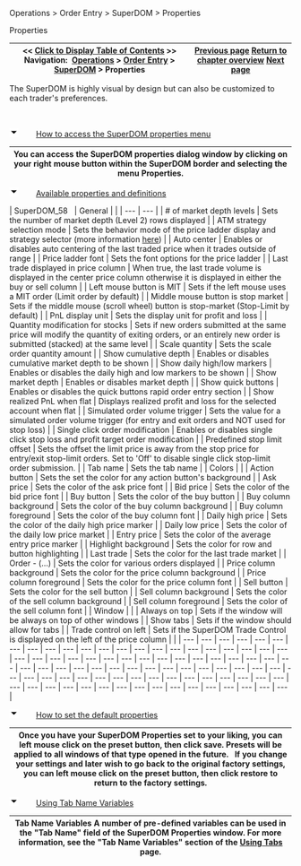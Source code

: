 ﻿


Operations \> Order Entry \> SuperDOM \> Properties






















Properties







| \<\< [Click to Display Table of Contents](properties_superdom.md) \>\> **Navigation:**     [Operations](operations-1.md) \> [Order Entry](order_entry-1.md) \> [SuperDOM](superdom-1.md) \> Properties | [Previous page](working_with_indicators_superdom-1.md) [Return to chapter overview](superdom-1.md) [Next page](playback_connection-1.md) |
| --- | --- |














The SuperDOM is highly visual by design but can also be customized to each trader's preferences.


 


![tog_minus](tog_minus-1.gif)        [How to access the SuperDOM properties menu](javascript:HMToggle('toggle','HowToAccessTheSuperdomPropertiesMenu','HowToAccessTheSuperdomPropertiesMenu_ICON'))




| You can access the SuperDOM properties dialog window by clicking on your right mouse button within the SuperDOM border and selecting the menu Properties. |
| --- |



![tog_minus](tog_minus-1.gif)        [Available properties and definitions](javascript:HMToggle('toggle','AvailablePropertiesAndDefinitions','AvailablePropertiesAndDefinitions_ICON'))




| SuperDOM_58     | General |  | | --- | --- | | \# of market depth levels | Sets the number of market depth (Level 2\) rows displayed | | ATM strategy selection mode | Sets the behavior mode of the price ladder display and strategy selector (more information [here](atm_strategy_selection_mode-1.md)) | | Auto center | Enables or disables auto centering of the last traded price when it trades outside of range | | Price ladder font | Sets the font options for the price ladder | | Last trade displayed in price column | When true, the last trade volume is displayed in the center price column otherwise it is displayed in either the buy or sell column | | Left mouse button is MIT | Sets if the left mouse uses a MIT order (Limit order by default) | | Middle mouse button is stop market | Sets if the middle mouse (scroll wheel) button is stop\-market (Stop\-Limit by default) | | PnL display unit | Sets the display unit for profit and loss | | Quantity modification for stocks | Sets if new orders submitted at the same price will modify the quantity of exiting orders, or an entirely new order is submitted (stacked) at the same level | | Scale quantity | Sets the scale order quantity amount | | Show cumulative depth | Enables or disables cumulative market depth to be shown | | Show daily high/low markers | Enables or disables the daily high and low markers to be shown | | Show market depth | Enables or disables market depth | | Show quick buttons | Enables or disables the quick buttons rapid order entry section | | Show realized PnL when flat | Displays realized profit and loss for the selected account when flat | | Simulated order volume trigger | Sets the value for a simulated order volume trigger (for entry and exit orders and NOT used for stop loss) | | Single click order modification | Enables or disables single click stop loss and profit target order modification | | Predefined stop limit offset | Sets the offset the limit price is away from the stop price for entry/exit stop\-limit orders. Set to 'Off' to disable single click stop\-limit order submission. | | Tab name | Sets the tab name | | Colors |  | | Action button | Sets the set the color for any action button's background | | Ask price | Sets the color of the ask price font | | Bid price | Sets the color of the bid price font | | Buy button | Sets the color of the buy button | | Buy column background | Sets the color of the buy column background | | Buy column foreground | Sets the color of the buy column font | | Daily high price | Sets the color of the daily high price marker | | Daily low price | Sets the color of the daily low price market | | Entry price | Sets the color of the average entry price marker | | Highlight background | Sets the color for row and button highlighting | | Last trade | Sets the color for the last trade market | | Order \- (...) | Sets the color for various orders displayed | | Price column background | Sets the color for the price column background | | Price column foreground | Sets the color for the price column font | | Sell button | Sets the color for the sell button | | Sell column background | Sets the color of the sell column background | | Sell column foreground | Sets the color of the sell column font | | Window |  | | Always on top | Sets if the window will be always on top of other windows | | Show tabs | Sets if the window should allow for tabs | | Trade control on left | Sets if the SuperDOM Trade Control is displayed on the left of the price column | |
| --- | --- | --- | --- | --- | --- | --- | --- | --- | --- | --- | --- | --- | --- | --- | --- | --- | --- | --- | --- | --- | --- | --- | --- | --- | --- | --- | --- | --- | --- | --- | --- | --- | --- | --- | --- | --- | --- | --- | --- | --- | --- | --- | --- | --- | --- | --- | --- | --- | --- | --- | --- | --- | --- | --- | --- | --- | --- | --- | --- | --- | --- | --- | --- | --- | --- | --- | --- | --- | --- | --- | --- | --- | --- | --- | --- | --- | --- | --- | --- | --- | --- | --- | --- | --- |



![tog_minus](tog_minus-1.gif)        [How to set the default properties](javascript:HMToggle('toggle','HowToSetTheDefaultProperties','HowToSetTheDefaultProperties_ICON'))




| Once you have your SuperDOM Properties set to your liking, you can left mouse click on the preset button, then click save. Presets will be applied to all windows of that type opened in the future.   If you change your settings and later wish to go back to the original factory settings, you can left mouse click on the preset button, then click restore to return to the factory settings. |
| --- |



![tog_minus](tog_minus-1.gif)        [Using Tab Name Variables](javascript:HMToggle('toggle','UsingTabNameVariables','UsingTabNameVariables_ICON'))




| Tab Name Variables A number of pre\-defined variables can be used in the "Tab Name" field of the SuperDOM Properties window. For more information, see the "Tab Name Variables" section of the [Using Tabs](using_tabs-1.md) page. |
| --- |










